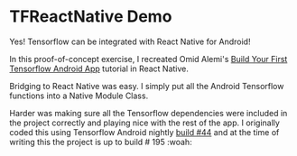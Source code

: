 # TFReactNative Demo

Yes! Tensorflow can be integrated with React Native for Android!

In this proof-of-concept exercise, I recreated Omid Alemi's [Build Your First Tensorflow Android App](https://omid.al/posts/2017-02-20-Tutorial-Build-Your-First-Tensorflow-Android-App.html) tutorial in React Native.

Bridging to React Native was easy. I simply put all the Android Tensorflow functions into a Native Module Class.

Harder was making sure all the Tensorflow dependencies were included in the project correctly and playing nice with the rest of the app. I originally coded this using Tensorflow Android nightly [build #44](https://ci.tensorflow.org/view/Nightly/job/nightly-android/44/artifact/) and at the time of writing this the project is up to build # 195 :woah:
